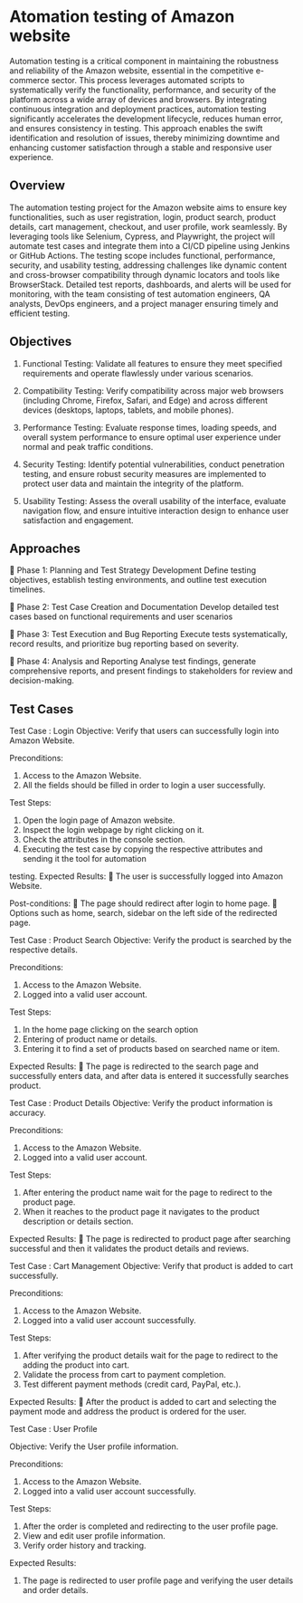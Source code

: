 
# Atomation testing of Amazon website 

Automation testing is a critical component in maintaining the robustness and reliability of the Amazon 
website, essential in the competitive e-commerce sector. This process leverages automated scripts to 
systematically verify the functionality, performance, and security of the platform across a wide array 
of devices and browsers. By integrating continuous integration and deployment practices, automation 
testing significantly accelerates the development lifecycle, reduces human error, and ensures 
consistency in testing. This approach enables the swift identification and resolution of issues, thereby 
minimizing downtime and enhancing customer satisfaction through a stable and responsive user 
experience. 



## Overview
The automation testing project for the Amazon website aims to ensure key functionalities, such as user 
registration, login, product search, product details, cart management, checkout, and user profile, work 
seamlessly. By leveraging tools like Selenium, Cypress, and Playwright, the project will automate test 
cases and integrate them into a CI/CD pipeline using Jenkins or GitHub Actions. The testing scope 
includes functional, performance, security, and usability testing, addressing challenges like dynamic 
content and cross-browser compatibility through dynamic locators and tools like BrowserStack. Detailed 
test reports, dashboards, and alerts will be used for monitoring, with the team consisting of test automation 
engineers, QA analysts, DevOps engineers, and a project manager ensuring timely and efficient testing. 
## Objectives
1. Functional Testing: Validate all features to ensure they meet specified requirements and operate 
flawlessly under various scenarios. 

2. Compatibility Testing: Verify compatibility across major web browsers (including Chrome, 
Firefox, Safari, and Edge) and across different devices (desktops, laptops, tablets, and mobile 
phones). 

3. Performance Testing: Evaluate response times, loading speeds, and overall system performance 
to ensure optimal user experience under normal and peak traffic conditions. 

4. Security Testing: Identify potential vulnerabilities, conduct penetration testing, and ensure robust 
security measures are implemented to protect user data and maintain the integrity of the platform. 

5. Usability Testing: Assess the overall usability of the interface, evaluate navigation flow, and 
ensure intuitive interaction design to enhance user satisfaction and engagement. 

## Approaches
 Phase 1: Planning and Test Strategy Development Define testing objectives, establish testing 
environments, and outline test execution timelines. 

 Phase 2: Test Case Creation and Documentation Develop detailed test cases based on 
functional requirements and user scenarios 

 Phase 3: Test Execution and Bug Reporting Execute tests systematically, record results, and 
prioritize bug reporting based on severity. 

 Phase 4: Analysis and Reporting Analyse test findings, generate comprehensive reports, and 
present findings to stakeholders for review and decision-making. 


## Test Cases
Test Case : Login 
Objective: Verify that users can successfully login into Amazon Website. 

Preconditions:
1. Access to the Amazon Website. 
2. All the fields should be filled in order to login a user successfully.

Test Steps:
1. Open the login page of Amazon website. 
2. Inspect the login webpage by right clicking on it. 
3. Check the attributes in the console section. 
4. Executing the test case by copying the respective attributes and sending it the tool for automation 

testing. 
Expected Results:
 The user is successfully logged into Amazon Website. 

Post-conditions:
 The page should redirect after login to home page. 
 Options such as home, search, sidebar on the left side of the redirected page. 

Test Case : Product Search 
Objective: Verify the product is searched by the respective details. 

Preconditions:
1. Access to the Amazon Website. 
2. Logged into a valid user account. 

Test Steps:
1. In the home page clicking on the search option 
2. Entering of product name or details. 
3. Entering it to find a set of products based on searched name or item.

Expected Results:
 The page is redirected to the search page and successfully enters data, and after data is entered it 
successfully searches product. 

Test Case : Product Details
Objective: Verify the product information is accuracy. 

Preconditions: 
1. Access to the Amazon Website. 
2. Logged into a valid user account. 

Test Steps: 
1. After entering the product name wait for the page to redirect to the product page. 
2. When it reaches to the product page it navigates to the product description or details section. 

Expected Results:
 The page is redirected to product page after searching successful and then it validates the 
product details and reviews.

Test Case : Cart Management 
Objective: Verify that product is added to cart successfully. 

Preconditions:
1. Access to the Amazon Website. 
2. Logged into a valid user account successfully. 

Test Steps:
1. After verifying the product details wait for the page to redirect to the adding the product 
into cart. 
2. Validate the process from cart to payment completion. 
3. Test different payment methods (credit card, PayPal, etc.). 

Expected Results:
 After the product is added to cart and selecting the payment mode and address the product 
is ordered for the user. 

Test Case : User Profile 

Objective: Verify the User profile information. 

Preconditions:
1. Access to the Amazon Website. 
2. Logged into a valid user account successfully. 

Test Steps:
1. After the order is completed and redirecting to the user profile page. 
2. View and edit user profile information. 
3. Verify order history and tracking. 

Expected Results:
1. The page is redirected to user profile page and verifying the user details and order details.
